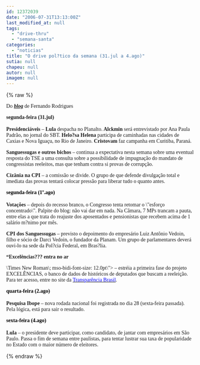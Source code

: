 ```yaml
---
id: 12372039
date: "2006-07-31T13:13:00Z"
last_modified_at: null
tags:
  - "drive-thru"
  - "semana-santa"
categories:
  - "noticias"
title: "O drive pol?tico da semana (31.jul a 4.ago)"
sutia: null
chapeu: null
autor: null
imagem: null
---
```

{% raw %}
<p><STRONG><FONT face=Verdana></FONT></STRONG><SPAN id=txt></p>
<p><P><STRONG><FONT face=Verdana></FONT></STRONG></p>
<p><P><SPAN><?xml:namespace prefix = o ns = \"urn:schemas-microsoft-com:office:office\" /><o:p><STRONG><FONT face=Verdana></FONT></STRONG></o:p></SPAN></P></p>
<p><P><SPAN><FONT face=Verdana>Do<STRONG> <EM><A href=\"https://uolpolitica.blog.uol.com.br/\" target=_blank>blog</A></EM></STRONG> de Fernando Rodrigues</FONT></SPAN></P></p>
<p><P><FONT face=Verdana><SPAN><STRONG>segunda-feira (31.jul)<BR></STRONG><BR><B>Presidenciáveis</B> – <B>Lula </B>despacha no Planalto.<B> Alckmin</B> será entrevistado por Ana Paula Padrão, no jornal do SBT. <B>Helo?sa Helena</B> participa de caminhadas nas cidades de Caxias e Nova Iguaçu, no Rio de Janeiro. <B>Cristovam </B>faz campanha em Curitiba, Paraná.<o:p></o:p></SPAN> </FONT></P></p>
<p><P><FONT face=Verdana></FONT></P></p>
<p><P><FONT face=Verdana><B style=\"mso-bidi-font-weight: normal\"><SPAN style=\"FONT-SIZE: 10pt; FONT-FAMILY: Arial; mso-bidi-font-family: \Times New Roman\; mso-bidi-font-size: 12.0pt\">Sanguessugas e outros bichos</SPAN></B><SPAN style=\"FONT-SIZE: 10pt; FONT-FAMILY: Arial; mso-bidi-font-family: \Times New Roman\; mso-bidi-font-size: 12.0pt\"> – continua a expectativa nesta semana sobre uma eventual resposta do TSE a uma consulta sobre a possibilidade de impugnação do mandato de congressistas reeleitos, mas que tenham contra si provas de corrupção.<o:p></o:p></SPAN></FONT></P></p>
<p><P><FONT face=Verdana><B style=\"mso-bidi-font-weight: normal\"><SPAN style=\"FONT-SIZE: 10pt; FONT-FAMILY: Arial; mso-bidi-font-family: \Times New Roman\; mso-bidi-font-size: 12.0pt\">Cizânia na CPI</SPAN></B><SPAN style=\"FONT-SIZE: 10pt; FONT-FAMILY: Arial; mso-bidi-font-family: \Times New Roman\; mso-bidi-font-size: 12.0pt\"> – a comissão se divide. O grupo de que defende divulgação total e imediata das provas tentará colocar pressão para liberar tudo o quanto antes.<o:p></o:p></SPAN></FONT></P></p>
<p><P><B style=\"mso-bidi-font-weight: normal\"><SPAN style=\"FONT-SIZE: 10pt; COLOR: red; FONT-FAMILY: Arial; mso-bidi-font-family: \Times New Roman\; mso-bidi-font-size: 12.0pt\"><FONT face=Verdana color=#000000><SPAN><STRONG>segunda-feira (1º.ago)<BR></STRONG></SPAN></FONT></SPAN></B><SPAN style=\"FONT-SIZE: 10pt; FONT-FAMILY: Arial; mso-bidi-font-family: \Times New Roman\; mso-bidi-font-size: 12.0pt\"><BR><FONT face=Verdana><B>Votações</B> – depois do recesso branco, o Congresso tenta retomar o \"esforço concentrado\". Palpite do blog: não vai dar em nada. Na Câmara, 7 MPs trancam a pauta, entre elas a que trata do reajuste dos aposentados e pensionistas que recebem acima de 1 salário m?nimo por mês.<o:p></o:p></FONT></SPAN></P></p>
<p><P><FONT face=Verdana><B><SPAN style=\"FONT-SIZE: 10pt; FONT-FAMILY: Arial; mso-bidi-font-family: \Times New Roman\; mso-bidi-font-size: 12.0pt\">CPI dos Sanguessugas</SPAN></B><SPAN style=\"FONT-SIZE: 10pt; FONT-FAMILY: Arial; mso-bidi-font-family: \Times New Roman\; mso-bidi-font-size: 12.0pt\"> – previsto o depoimento do empresário Luiz Antônio Vedoin, filho e sócio de Darci Vedoin, o fundador da Planam. Um grupo de parlamentares deverá ouvi-lo na sede da Pol?cia Federal, em Bras?lia.<o:p></o:p></SPAN></FONT></P></p>
<p><P><FONT face=Verdana><B style=\"mso-bidi-font-weight: normal\"><SPAN style=\"FONT-SIZE: 10pt; FONT-FAMILY: Arial; mso-bidi-font-family: \Times New Roman\; mso-bidi-font-size: 12.0pt\">“Excelências??? entra no ar</SPAN></B><SPAN style=\"FONT-SIZE: 10pt; FONT-FAMILY: Arial; mso-bidi-font-family:</p>
<p> \Times New Roman\; mso-bidi-font-size: 12.0pt\"> – estréia a primeira fase do projeto EXCELÊNCIAS, o banco de dados de históricos de deputados que buscam a reeleição. Para ter acesso, entre no site da <A href=\"https://www.transparencia.org.br/\"><FONT color=#0000ff>Transparência Brasil</FONT></A>.</SPAN></FONT></P></p>
<p><P><B style=\"mso-bidi-font-weight: normal\"><SPAN style=\"FONT-SIZE: 10pt; COLOR: red; FONT-FAMILY: Arial; mso-bidi-font-family: \Times New Roman\; mso-bidi-font-size: 12.0pt\"><FONT face=Verdana color=#000000><SPAN><STRONG>quarta-feira (2.ago)<BR></STRONG></SPAN></FONT></SPAN></B><SPAN style=\"FONT-SIZE: 10pt; FONT-FAMILY: Arial; mso-bidi-font-family: \Times New Roman\; mso-bidi-font-size: 12.0pt\"><BR><FONT face=Verdana><B>Pesquisa Ibope</B> – nova rodada nacional foi registrada no dia 28 (sexta-feira passada). Pela lógica, está para sair o resultado.<o:p></o:p></FONT></SPAN></P></p>
<p><P><B style=\"mso-bidi-font-weight: normal\"><SPAN style=\"FONT-SIZE: 10pt; COLOR: red; FONT-FAMILY: Arial; mso-bidi-font-family: \Times New Roman\; mso-bidi-font-size: 12.0pt\"><FONT face=Verdana color=#000000><SPAN><STRONG>sexta-feira (4.ago)<BR></STRONG></SPAN></FONT></SPAN></B><SPAN style=\"FONT-SIZE: 10pt; FONT-FAMILY: Arial; mso-bidi-font-family: \Times New Roman\; mso-bidi-font-size: 12.0pt\"><BR><FONT face=Verdana><B>Lula</B> – o presidente deve participar, como candidato, de jantar com empresários em São Paulo. Passa o fim de semana entre paulistas, para tentar lustrar sua taxa de popularidade no Estado com o maior número de eleitores.</FONT></SPAN></P></SPAN> </p>
{% endraw %}
